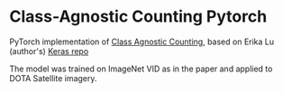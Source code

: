 # Class-Agnostic Counting Pytorch
PyTorch implementation of [Class Agnostic Counting](https://arxiv.org/abs/1811.00472), based on Erika Lu (author's) [Keras repo](https://github.com/erikalu/class-agnostic-counting)

The model was trained on ImageNet VID as in the paper and applied to DOTA Satellite imagery.

